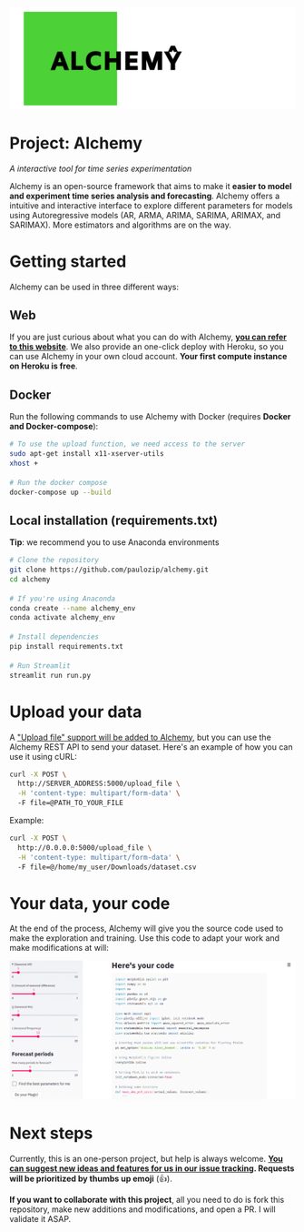 ![](img/logo.png)
# Project: Alchemy
*A interactive tool for time series experimentation*

Alchemy is an open-source framework that aims to make it **easier to model and experiment time series analysis and forecasting**. Alchemy offers a intuitive and interactive interface to explore different parameters for models using Autoregressive models (AR, ARMA, ARIMA, SARIMA, ARIMAX, and SARIMAX). More estimators and algorithms are on the way.

# Getting started
Alchemy can be used in three different ways:

## Web
If you are just curious about what you can do with Alchemy, **[you can refer to this website](COLOCAR_LINK)**. We also provide an one-click deploy with Heroku, so you can use Alchemy in your own cloud account. **Your first compute instance on Heroku is free**.

## Docker
Run the following commands to use Alchemy with Docker (requires **Docker and Docker-compose**):

```bash
# To use the upload function, we need access to the server 
sudo apt-get install x11-xserver-utils
xhost +

# Run the docker compose
docker-compose up --build
```

## Local installation (requirements.txt)
**Tip**: we recommend you to use Anaconda environments

```bash
# Clone the repository
git clone https://github.com/paulozip/alchemy.git
cd alchemy

# If you're using Anaconda
conda create --name alchemy_env
conda activate alchemy_env

# Install dependencies
pip install requirements.txt

# Run Streamlit
streamlit run run.py
```
# Upload your data
A ["Upload file" support will be added to Alchemy](https://github.com/paulozip/alchemy/issues/4), but you can use the Alchemy REST API to send your dataset. Here's an example of how you can use it using cURL:

```bash
curl -X POST \
  http://SERVER_ADDRESS:5000/upload_file \
  -H 'content-type: multipart/form-data' \       
  -F file=@PATH_TO_YOUR_FILE
```

Example:
```bash
curl -X POST \
  http://0.0.0.0:5000/upload_file \
  -H 'content-type: multipart/form-data' \       
  -F file=@/home/my_user/Downloads/dataset.csv
```

# Your data, your code
At the end of the process, Alchemy will give you the source code used to make the exploration and training. Use this code to adapt your work and make modifications at will:

![](img/alchemy_your_code.png)

# Next steps
Currently, this is an one-person project, but help is always welcome. **[You can suggest new ideas and features for us in our issue tracking](https://github.com/paulozip/alchemy/issues). Requests will be prioritized by thumbs up emoji** (👍).

**If you want to collaborate with this project**, all you need to do is fork this repository, make new additions and modifications, and open a PR. I will validate it ASAP. 
